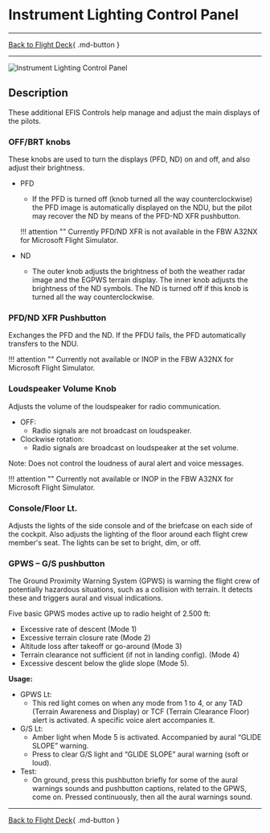 # Instrument Lighting Control Panel

---

[Back to Flight Deck](../index.md){ .md-button }

---

![Instrument Lighting Control Panel](../../../assets/a32nx-briefing/front/ilcp.jpg "Instrument Lighting Control Panel")

## Description

These additional EFIS Controls help manage and adjust the main displays of the pilots.

### OFF/BRT knobs

These knobs are used to turn the displays (PFD, ND) on and off, and also adjust their brightness.

- PFD
    - If the PFD is turned off (knob turned all the way counterclockwise) the PFD image is automatically displayed on the NDU, but the pilot may recover the ND by means of the PFD-ND XFR pushbutton.

    !!! attention ""
        Currently PFD/ND XFR is not available in the FBW A32NX for Microsoft Flight Simulator.

- ND
    - The outer knob adjusts the brightness of both the weather radar image and the EGPWS terrain display. The inner knob adjusts the  brightness of the ND symbols. The ND is turned off if this knob is turned all the way counterclockwise.

### PFD/ND XFR Pushbutton

Exchanges the PFD and the ND. If the PFDU fails, the PFD automatically transfers to the NDU.

!!! attention ""
    Currently not available or INOP in the FBW A32NX for Microsoft Flight Simulator.


### Loudspeaker Volume Knob

Adjusts the volume of the loudspeaker for radio communication.

- OFF:
    - Radio signals are not broadcast on loudspeaker.
- Clockwise rotation:
    - Radio signals are broadcast on loudspeaker at the set volume.

Note: Does not control the loudness of aural alert and voice messages.

!!! attention ""
    Currently not available or INOP in the FBW A32NX for Microsoft Flight Simulator.

### Console/Floor Lt.

Adjusts the lights of the side console and of the briefcase on each side of the cockpit. Also adjusts the lighting of the floor around each flight crew member's seat. The lights can be set to bright, dim, or off.

### GPWS – G/S pushbutton

The Ground Proximity Warning System (GPWS) is warning the flight crew of potentially hazardous situations, such as a collision with terrain. It detects these and triggers aural and visual indications.

Five basic GPWS modes active up to radio height of 2.500 ft:

- Excessive rate of descent (Mode 1)
- Excessive terrain closure rate (Mode 2)
- Altitude loss after takeoff or go-around (Mode 3)
- Terrain clearance not sufficient (if not in landing config). (Mode 4)
- Excessive descent below the glide slope (Mode 5).

**Usage:**

- GPWS Lt:
    - This red light comes on when any mode from 1 to 4, or any TAD (Terrain Awareness and Display) or TCF (Terrain Clearance Floor) alert is activated. A specific voice alert accompanies it.
- G/S Lt:
    - Amber light when Mode 5 is activated. Accompanied by aural “GLIDE SLOPE” warning.
    - Press to clear G/S light and “GLIDE SLOPE” aural warning (soft or loud).
- Test:
    - On ground, press this pushbutton briefly for some of the aural warnings sounds and pushbutton captions, related to the GPWS, come on. Pressed continuously, then all the aural warnings sound.

---

[Back to Flight Deck](../index.md){ .md-button }
